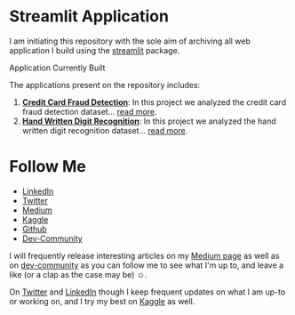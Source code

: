# Streamlit Application

I am initiating this repository with the sole aim of archiving all web application I build using the [streamlit](https://streamlit.io/) package.

Application Currently Built

The applications present on the repository includes:

1. [**Credit Card Fraud Detection**](credit-card-fraud-detection): In this project we analyzed the credit card fraud detection dataset... [read more](credit-card-fraud-detection/README.md).
2. [**Hand Written Digit Recognition**](hand-written-digit-recognition): In this project we analyzed the hand written digit recognition dataset... [read more](credit-card-fraud-detection/README.md).

# Follow Me

- [LinkedIn](https://www.linkedin.com/in/olalekan-ganiyu-747855199/)
- [Twitter](https://twitter.com/GM_Olalekan)
- [Medium](https://gmolalekan.medium.com/)
- [Kaggle](https://www.kaggle.com/ganiyuolalekan)
- [Github](https://github.com/ganiyuolalekan)
- [Dev-Community](https://dev.to/ganiyuolalekan)

I will frequently release interesting articles on my [Medium page](https://gmolalekan.medium.com/) as well as on [dev-community](https://dev.to/ganiyuolalekan) as you can follow me to see what I'm up to, and leave a like (or a clap as the case may be) ☺.

On [Twitter](https://twitter.com/GM_Olalekan) and [LinkedIn](https://www.linkedin.com/in/olalekan-ganiyu-747855199/) though I keep frequent updates on what I am up-to or working on, and I try my best on [Kaggle](https://www.kaggle.com/ganiyuolalekan) as well.

